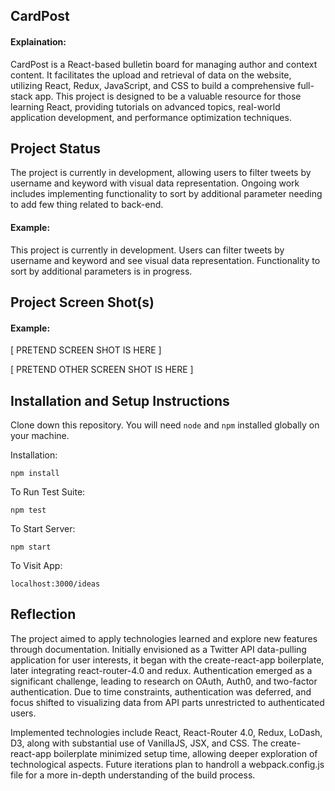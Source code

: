 ## CardPost

#### Explaination:
CardPost is a React-based bulletin board for managing author and context content. It facilitates the upload and retrieval of data on the website, utilizing React, Redux, JavaScript, and CSS to build a comprehensive full-stack app. This project is designed to be a valuable resource for those learning React, providing tutorials on advanced topics, real-world application development, and performance optimization techniques.

## Project Status
The project is currently in development, allowing users to filter tweets by username and keyword with visual data representation. Ongoing work includes implementing functionality to sort by additional parameter needing to add few thing related to back-end.

#### Example:

This project is currently in development. Users can filter tweets by username and keyword and see visual data representation. Functionality to sort by additional parameters is in progress.

## Project Screen Shot(s)

#### Example:   

[ PRETEND SCREEN SHOT IS HERE ]

[ PRETEND OTHER SCREEN SHOT IS HERE ]

## Installation and Setup Instructions 

Clone down this repository. You will need `node` and `npm` installed globally on your machine.  

Installation:

`npm install`  

To Run Test Suite:  

`npm test`  

To Start Server:

`npm start`  

To Visit App:

`localhost:3000/ideas`  

## Reflection
  The project aimed to apply technologies learned and explore new features through documentation. Initially envisioned as a Twitter API data-pulling application for user interests, it began with the create-react-app boilerplate, later integrating react-router-4.0 and redux. Authentication emerged as a significant challenge, leading to research on OAuth, Auth0, and two-factor authentication. Due to time constraints, authentication was deferred, and focus shifted to visualizing data from API parts unrestricted to authenticated users.

  Implemented technologies include React, React-Router 4.0, Redux, LoDash, D3, along with substantial use of VanillaJS, JSX, and CSS. The create-react-app boilerplate minimized setup time, allowing deeper exploration of technological aspects. Future iterations plan to handroll a webpack.config.js file for a more in-depth understanding of the build process.
